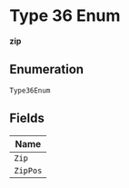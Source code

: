 
# Type 36 Enum

**zip**

## Enumeration

`Type36Enum`

## Fields

| Name |
|  --- |
| `Zip` |
| `ZipPos` |

